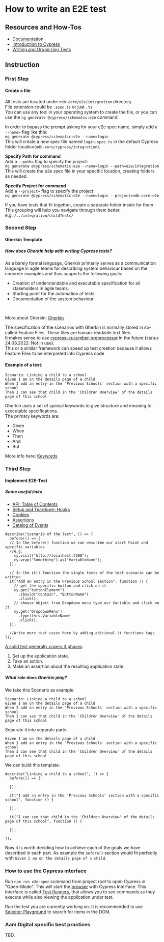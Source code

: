 # How to write an E2E test

## Resources and How-Tos
* [Documentation](https://docs.cypress.io/guides/getting-started/writing-your-first-test)
* [Introduction to Cypress](https://docs.cypress.io/guides/core-concepts/introduction-to-cypress)
* [Writing and Organizing Tests](https://docs.cypress.io/guides/core-concepts/writing-and-organizing-tests)

## Instruction
### First Step
#### Create a file
All tests are located under `ndb-core/e2e/integration` directory. 
<br />
File extension could be `.spec.ts` or just `.ts`
<br />
You can use any tool in your operating system to create the file, or you can use the `ng generate @cypress/schematic:e2e` command

In order to bypass the prompt asking for your e2e spec name, simply add a `--name=` flag like this:
<br />
`ng generate @cypress/schematic:e2e --name=login`
<br />
This will create a new spec file named `login.spec.ts` in the default Cypress folder location(`ndb-core/cypress/integration`).

**Specify Path for command**
<br />
Add a `--path=` flag to specify the project:
<br />
`ng generate @cypress/schematic:e2e --name=login --path=e2e/integration`
<br />
This will create the e2e spec file in your specific location, creating folders as needed.

**Specify Project for command**
<br />
Add a `--project=` flag to specify the project:
<br />
`ng generate @cypress/schematic:e2e --name=login --project=ndb-core-e2e`

If you have tests that fit together, create a separate folder inside for them. This grouping will help you navigate through them better.
<br />
e.g. `/../integration/childTests/`
<br />

### Second Step
#### Gherkin Template
##### How does Gherkin help with writing Cypress tests?

As a barely formal language, Gherkin primarily serves as a communication language in agile teams for describing system behaviour based on the concrete examples and thus supports the following goals:

- Creation of understandable and executable specification for all stakeholders in agile teams.
- Starting point for the automation of tests
- Documentation of the system behaviour
<br />

More about Gherkin: [Gherkin](https://cucumber.io/docs/gherkin/)

The specification of the scenarios with Gherkin is normally stored in so-called Feature Files. These files are human-readable text files.
<br />
It makes sense to use [cypress-cucumber-preprocessor](https://github.com/TheBrainFamily/cypress-cucumber-preprocessor) in the future (status 24.03.2022: Not in use).
<br />
This or a similar framework can speed up test creation because it allows Feature Files to be interpreted into Cypress code
#### Example of a test:
```
Scenario: Linking a child to a school
Given I am on the details page of a child
When I add an entry in the 'Previous Schools' section with a specific school
Then I can see that child in the 'Children Overview' of the details page of this school
```

Gherkin uses a set of special keywords to give structure and meaning to executable specifications.
<br />
The primary keywords are:
- Given 
- When
- Then 
- And 
- But

More info here: [Keywords](https://cucumber.io/docs/gherkin/reference/#keywords)




### Third Step
#### Implement E2E-Test

##### Some useful links
* [API: Table of Contents](https://docs.cypress.io/api/table-of-contents)
* [Setup and Teardown: Hooks](https://docs.cypress.io/guides/core-concepts/writing-and-organizing-tests#Hooks)
* [Cookies](https://docs.cypress.io/api/cypress-api/cookies)
* [Assertions](https://docs.cypress.io/guides/references/assertions)
* [Catalog of Events](https://docs.cypress.io/api/events/catalog-of-events)
```
describe("Scenario of the Test", () => {
  before(() => {
  // In the before() function we can describe our start Point and specific variables
  //e.g.
    cy.visit("http://localhost:4200");
    cy.wrap("Something").as("VariableName");
  });

  // In the it() function the single tests of the test scenario can be written
  it("Add an entry in the Previous School section", function () {
    // get the specific button and click on it
    cy.get("buttonElement")
      .should("contain", "ButtonName")
      .click();
    // choose object from Dropdown menu type our Variable and click on it
    cy.get('DropdownMenu')
      .type(this.VariableName)
      .click();
  });
  
  //Write more test cases here by adding aditional it functions tags
});

```
[A solid test generally covers 3 phases](https://docs.cypress.io/guides/getting-started/writing-your-first-test#Write-a-real-test):

<ol>
<li>Set up the application state.</li>
<li>Take an action.</li>
<li>Make an assertion about the resulting application state.</li>
</ol>

##### What role does Gherkin play?

We take this Scenario as example:
```
Scenario: Linking a child to a school
Given I am on the details page of a child
When I add an entry in the 'Previous Schools' section with a specific school
Then I can see that child in the 'Children Overview' of the details page of this school
```
Separate it into separate parts:

`Given I am on the details page of a child`
<br />
`When I add an entry in the 'Previous Schools' section with a specific school`
<br />
`Then I can see that child in the 'Children Overview' of the details page of this school`


We can build this template:
```
describe("Linking a child to a school", () => {
  before(() => {
  
  });

  it("I add an entry in the 'Previous Schools' section with a specific school", function () {
      
  });
  
  it("I can see that child in the 'Children Overview' of the details page of this school", function () {
      
  });
  
});
```
Now it is worth deciding how to achieve each of the goals we have described in each part. As example the `before()` section would fit perfectly with ``Given I am on the details page of a child``.

### How to use the Cypress interface

Run `npm run e2e-open` command from project root to open Cypress in "Open-Mode". This will start the [browser](https://docs.cypress.io/guides/guides/launching-browsers) with Cypress Interface.
This Interface is called [Test Runners](https://docs.cypress.io/guides/core-concepts/test-runner), that allows you to see commands as they execute while also viewing the application under test.

Run the test you are currently working on. It is recommended to use [Selector Playground](https://docs.cypress.io/guides/core-concepts/test-runner#Selector-Playground) to search for items in the DOM.

### Aam Digital specific best practices
TBD.
